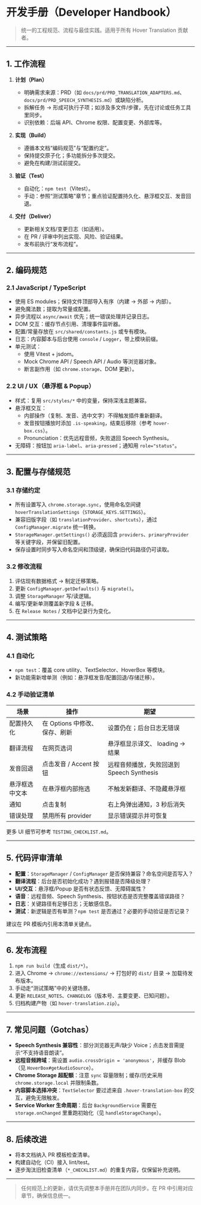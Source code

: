 # 开发手册（Developer Handbook）

> 统一的工程规范、流程与最佳实践。适用于所有 Hover Translation 贡献者。

---

## 1. 工作流程

1. **计划（Plan）**
   - 明确需求来源：PRD（如 `docs/prd/PRD_TRANSLATION_ADAPTERS.md`、`docs/prd/PRD_SPEECH_SYNTHESIS.md`）或缺陷分析。
   - 拆解任务 -> 形成可执行子项；如涉及多文件/步骤，先在讨论或任务工具里同步。
   - 识别依赖：后端 API、Chrome 权限、配置变更、外部库等。

2. **实现（Build）**
   - 遵循本文档“编码规范”与“配置约定”。
   - 保持提交原子化；多功能拆分多次提交。
   - 避免在构建/测试前提交。

3. **验证（Test）**
   - 自动化：`npm test`（Vitest）。
   - 手动：参照“测试策略”章节；重点验证配置持久化、悬浮框交互、发音回退。

4. **交付（Deliver）**
   - 更新相关文档/变更日志（如适用）。
   - 在 PR / 评审中列出实现、风险、验证结果。
   - 发布前执行“发布流程”。

---

## 2. 编码规范

### 2.1 JavaScript / TypeScript

- 使用 ES modules；保持文件顶部导入有序（内建 → 外部 → 内部）。
- 避免魔法数；提取为常量或配置。
- 异步流程以 `async/await` 优先；统一错误处理并记录日志。
- DOM 交互：缓存节点引用、清理事件监听器。
- 配置/常量存放在 `src/shared/constants.js` 或专有模块。
- 日志：内容脚本与后台使用 `console` / `Logger`，带上模块前缀。
- 单元测试：
  - 使用 Vitest + jsdom。
  - Mock Chrome API / Speech API / Audio 等浏览器对象。
  - 断言副作用（如 `chrome.storage`、DOM 更新）。

### 2.2 UI / UX（悬浮框 & Popup）

- 样式：复用 `src/styles/*` 中的变量，保持深浅主题兼容。
- 悬浮框交互：
  - 内部操作（复制、发音、选中文字）不得触发插件重新翻译。
  - 发音按钮播放时添加 `.is-speaking`，结束后移除（参考 `hover-box.css`）。
  - Pronunciation：优先远程音频，失败退回 Speech Synthesis。
- 无障碍：按钮加 `aria-label`、`aria-pressed`；通知用 `role="status"`。

---

## 3. 配置与存储规范

### 3.1 存储约定

- 所有设置写入 `chrome.storage.sync`，使用命名空间键 `hoverTranslationSettings`（`STORAGE_KEYS.SETTINGS`）。
- 兼容旧版字段（如 `translationProvider`、`shortcuts`），通过 `ConfigManager.migrate` 统一转换。
- `StorageManager.getSettings()` 必须返回含 `providers`、`primaryProvider` 等关键字段，并保留旧配置。
- 保存设置时同步写入命名空间和顶级键，确保旧代码路径仍可读取。

### 3.2 修改流程

1. 评估现有数据格式 → 制定迁移策略。
2. 更新 `ConfigManager.getDefaults()` 与 `migrate()`。
3. 调整 `StorageManager` 写/读逻辑。
4. 编写/更新单测覆盖新字段 & 迁移。
5. 在 `Release Notes` / 文档中记录行为变化。

---

## 4. 测试策略

### 4.1 自动化

- `npm test`：覆盖 core utility、TextSelector、HoverBox 等模块。
- 新功能需新增单测（例如：悬浮框发音/配置回退/存储迁移）。

### 4.2 手动验证清单

| 场景 | 操作 | 期望 |
| ---- | ---- | ---- |
| 配置持久化 | 在 Options 中修改、保存、刷新 | 设置仍在；后台日志无错误 |
| 翻译流程 | 在网页选词 | 悬浮框显示译文、 loading → 结果 |
| 发音回退 | 点击发音 / Accent 按钮 | 远程音频播放，失败回退到 Speech Synthesis |
| 悬浮框选中文本 | 在悬浮框内部拖选 | 不触发新翻译、不隐藏悬浮框 |
| 通知 | 点击复制 | 右上角弹出通知，3 秒后消失 |
| 错误处理 | 禁用所有 provider | 显示错误提示并可恢复 |

更多 UI 细节可参考 `TESTING_CHECKLIST.md`。

---

## 5. 代码评审清单

- **配置**：`StorageManager` / `ConfigManager` 是否保持兼容？命名空间是否写入？
- **翻译流程**：后台是否初始化成功？遇到报错是否降级处理？
- **UI/交互**：悬浮框/Popup 是否有状态反馈、无障碍属性？
- **语音**：远程音频、Speech Synthesis、按钮状态是否完整覆盖错误路径？
- **日志**：关键路径有足够日志；无敏感信息。
- **测试**：新逻辑是否有单测？`npm test` 是否通过？必要的手动验证是否记录？

建议在 PR 模板内引用本清单关键点。

---

## 6. 发布流程

1. `npm run build`（生成 `dist/*`）。
2. 进入 Chrome → `chrome://extensions/` → 打包好的 `dist/` 目录 → 加载待发布版本。
3. 手动走“测试策略”中的关键场景。
4. 更新 `RELEASE_NOTES`、`CHANGELOG`（版本号、主要变更、已知问题）。
5. 归档构建产物（如 `hover-translation.zip`）。

---

## 7. 常见问题（Gotchas）

- **Speech Synthesis 兼容性**：部分浏览器无声/缺少 Voice；点击发音需提示“不支持语音朗读”。
- **远程音频跨域**：需设置 `audio.crossOrigin = 'anonymous'`，并缓存 Blob（见 `HoverBox#getAudioSource`）。
- **Chrome Storage 超配额**：注意 `sync` 容量限制；缓存/历史采用 `chrome.storage.local` 并限制条数。
- **内容脚本选择冲突**：`TextSelector` 要过滤来自 `.hover-translation-box` 的交互，避免无限触发。
- **Service Worker 生命周期**：后台 `BackgroundService` 需要在 `storage.onChanged` 里重跑初始化（见 `handleStorageChange`）。

---

## 8. 后续改进

- 将本文档纳入 PR 模板检查清单。
- 构建自动化（CI）接入 lint/test。
- 逐步淘汰旧检查清单（`*_CHECKLIST.md`）的重复内容，仅保留补充说明。

--- 

> 任何规范上的更新，请优先调整本手册并在团队内同步。在 PR 中引用对应章节，确保信息统一。 
